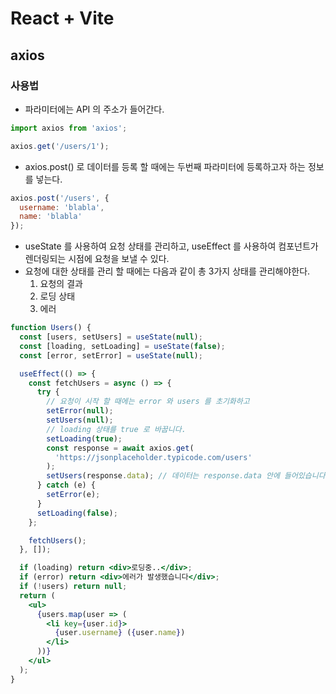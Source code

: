 # React + Vite

## axios

### 사용법
- 파라미터에는 API 의 주소가 들어간다.
```jsx
import axios from 'axios';

axios.get('/users/1');
```
- axios.post() 로 데이터를 등록 할 때에는 두번째 파라미터에 등록하고자 하는 정보를 넣는다.
```jsx
axios.post('/users', {
  username: 'blabla',
  name: 'blabla'
});
```
- useState 를 사용하여 요청 상태를 관리하고, useEffect 를 사용하여 컴포넌트가 렌더링되는 시점에 요청을 보낼 수 있다.
- 요청에 대한 상태를 관리 할 때에는 다음과 같이 총 3가지 상태를 관리해야한다.
    1. 요청의 결과
    2. 로딩 상태
    3. 에러
```jsx
function Users() {
  const [users, setUsers] = useState(null);
  const [loading, setLoading] = useState(false);
  const [error, setError] = useState(null);

  useEffect(() => {
    const fetchUsers = async () => {
      try {
        // 요청이 시작 할 때에는 error 와 users 를 초기화하고
        setError(null);
        setUsers(null);
        // loading 상태를 true 로 바꿉니다.
        setLoading(true);
        const response = await axios.get(
          'https://jsonplaceholder.typicode.com/users'
        );
        setUsers(response.data); // 데이터는 response.data 안에 들어있습니다.
      } catch (e) {
        setError(e);
      }
      setLoading(false);
    };

    fetchUsers();
  }, []);

  if (loading) return <div>로딩중..</div>;
  if (error) return <div>에러가 발생했습니다</div>;
  if (!users) return null;
  return (
    <ul>
      {users.map(user => (
        <li key={user.id}>
          {user.username} ({user.name})
        </li>
      ))}
    </ul>
  );
}

```